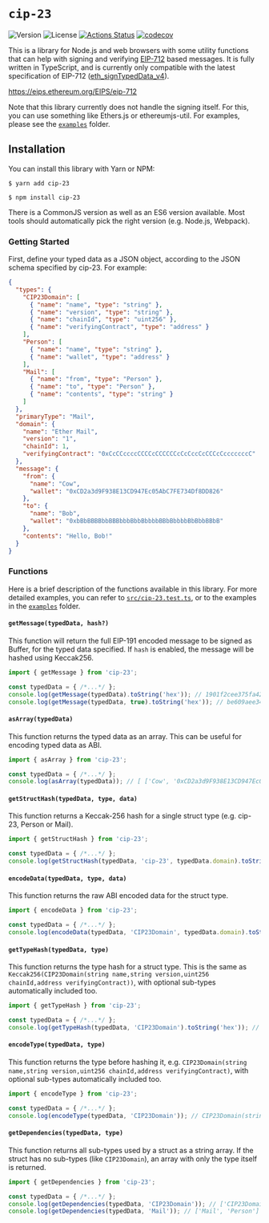 # `cip-23`

![Version](https://img.shields.io/npm/v/cip-23) 
![License](https://img.shields.io/github/license/conflux-fans/cip-23) 
[![Actions Status](https://github.com/conflux-fans/cip-23/workflows/CI/badge.svg)](https://github.com/conflux-fans/cip-23/actions) 
[![codecov](https://codecov.io/gh/conflux-fans/cip-23/branch/master/graph/badge.svg)](https://codecov.io/gh/conflux-fans/cip-23)

This is a library for Node.js and web browsers with some utility functions that can help with signing and verifying [EIP-712](https://eips.ethereum.org/EIPS/eip-712) based messages. It is fully written in TypeScript, and is currently only compatible with the latest specification of EIP-712 ([eth_signTypedData_v4](https://docs.metamask.io/guide/signing-data.html#sign-typed-data-v4)).

https://eips.ethereum.org/EIPS/eip-712

Note that this library currently does not handle the signing itself. For this, you can use something like Ethers.js or ethereumjs-util. For examples, please see the [`examples`](https://github.com/conflux-fans/cip-23/blob/master/examples) folder.

## Installation

You can install this library with Yarn or NPM:

```
$ yarn add cip-23
```

```
$ npm install cip-23
```

There is a CommonJS version as well as an ES6 version available. Most tools should automatically pick the right version (e.g. Node.js, Webpack).

### Getting Started

First, define your typed data as a JSON object, according to the JSON schema specified by cip-23. For example:

```json
{
  "types": {
    "CIP23Domain": [
      { "name": "name", "type": "string" },
      { "name": "version", "type": "string" },
      { "name": "chainId", "type": "uint256" },
      { "name": "verifyingContract", "type": "address" }
    ],
    "Person": [
      { "name": "name", "type": "string" },
      { "name": "wallet", "type": "address" }
    ],
    "Mail": [
      { "name": "from", "type": "Person" },
      { "name": "to", "type": "Person" },
      { "name": "contents", "type": "string" }
    ]
  },
  "primaryType": "Mail",
  "domain": {
    "name": "Ether Mail",
    "version": "1",
    "chainId": 1,
    "verifyingContract": "0xCcCCccccCCCCcCCCCCCcCcCccCcCCCcCcccccccC"
  },
  "message": {
    "from": {
      "name": "Cow",
      "wallet": "0xCD2a3d9F938E13CD947Ec05AbC7FE734Df8DD826"
    },
    "to": {
      "name": "Bob",
      "wallet": "0xbBbBBBBbbBBBbbbBbbBbbbbBBbBbbbbBbBbbBBbB"
    },
    "contents": "Hello, Bob!"
  }
}
```

### Functions

Here is a brief description of the functions available in this library. For more detailed examples, you can refer to [`src/cip-23.test.ts`](https://github.com/conflux-fans/cip-23/blob/master/src/cip-23.test.ts), or to the examples in the [`examples`](https://github.com/conflux-fans/cip-23/blob/master/examples) folder.

#### `getMessage(typedData, hash?)`

This function will return the full EIP-191 encoded message to be signed as Buffer, for the typed data specified. If `hash` is enabled, the message will be hashed using Keccak256.

```js
import { getMessage } from 'cip-23';

const typedData = { /*...*/ };
console.log(getMessage(typedData).toString('hex')); // 1901f2cee375fa42b42143804025fc449deafd50cc031ca257e0b194a650a912090fc52c0ee5d84264471806290a3f2c4cecfc5490626bf912d01f240d7a274b371e
console.log(getMessage(typedData, true).toString('hex')); // be609aee343fb3c4b28e1df9e632fca64fcfaede20f02e86244efddf30957bd2
```

#### `asArray(typedData)`

This function returns the typed data as an array. This can be useful for encoding typed data as ABI.

```js
import { asArray } from 'cip-23';

const typedData = { /*...*/ };
console.log(asArray(typedData)); // [ ['Cow', '0xCD2a3d9F938E13CD947Ec05AbC7FE734Df8DD826'], ['Bob', '0xbBbBBBBbbBBBbbbBbbBbbbbBBbBbbbbBbBbbBBbB'], 'Hello, Bob!' ]
```

#### `getStructHash(typedData, type, data)`

This function returns a Keccak-256 hash for a single struct type (e.g. cip-23, Person or Mail).

```js
import { getStructHash } from 'cip-23';

const typedData = { /*...*/ };
console.log(getStructHash(typedData, 'cip-23', typedData.domain).toString('hex')); // f2cee375fa42b42143804025fc449deafd50cc031ca257e0b194a650a912090f
```

#### `encodeData(typedData, type, data)`

This function returns the raw ABI encoded data for the struct type.

```js
import { encodeData } from 'cip-23';

const typedData = { /*...*/ };
console.log(encodeData(typedData, 'CIP23Domain', typedData.domain).toString('hex')); // 8b73c3c69bb8fe3d512ecc4cf759cc79239f7b179b0ffacaa9a75d522b39400fc70ef06638535b4881fafcac8287e210e3769ff1a8e91f1b95d6246e61e4d3c6c89efdaa54c0f20c7adf612882df0950f5a951637e0307cdcb4c672f298b8bc60000000000000000000000000000000000000000000000000000000000000001000000000000000000000000cccccccccccccccccccccccccccccccccccccccc
```

#### `getTypeHash(typedData, type)`

This function returns the type hash for a struct type. This is the same as `Keccak256(CIP23Domain(string name,string version,uint256 chainId,address verifyingContract))`, with optional sub-types automatically included too.

```js
import { getTypeHash } from 'cip-23';

const typedData = { /*...*/ };
console.log(getTypeHash(typedData, 'CIP23Domain').toString('hex')); // 8b73c3c69bb8fe3d512ecc4cf759cc79239f7b179b0ffacaa9a75d522b39400f
```

#### `encodeType(typedData, type)`

This function returns the type before hashing it, e.g. `CIP23Domain(string name,string version,uint256 chainId,address verifyingContract)`, with optional sub-types automatically included too.

```js
import { encodeType } from 'cip-23';

const typedData = { /*...*/ };
console.log(encodeType(typedData, 'CIP23Domain')); // CIP23Domain(string name,string version,uint256 chainId,address verifyingContract)
```

#### `getDependencies(typedData, type)`

This function returns all sub-types used by a struct as a string array. If the struct has no sub-types (like `CIP23Domain`), an array with only the type itself is returned.

```js
import { getDependencies } from 'cip-23';

const typedData = { /*...*/ };
console.log(getDependencies(typedData, 'CIP23Domain')); // ['CIP23Domain']
console.log(getDependencies(typedData, 'Mail')); // ['Mail', 'Person']
```
